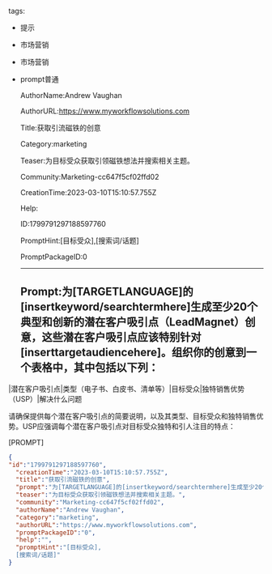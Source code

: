   tags: 
- 提示
- 市场营销
- 市场营销
- prompt普通

  AuthorName:Andrew Vaughan

  AuthorURL:https://www.myworkflowsolutions.com

  Title:获取引流磁铁的创意

  Category:marketing

  Teaser:为目标受众获取引领磁铁想法并搜索相关主题。

  Community:Marketing-cc647f5cf02ffd02

  CreationTime:2023-03-10T15:10:57.755Z

  Help:

  ID:1799791297188597760

  PromptHint:[目标受众],[搜索词/话题]

  PromptPackageID:0

  ---

  ## Prompt:为[TARGETLANGUAGE]的[insertkeyword/searchtermhere]生成至少20个典型和创新的潜在客户吸引点（LeadMagnet）创意，这些潜在客户吸引点应该特别针对[inserttargetaudiencehere]。组织你的创意到一个表格中，其中包括以下列：

|潜在客户吸引点|类型（电子书、白皮书、清单等）|目标受众|独特销售优势（USP）|解决什么问题

请确保提供每个潜在客户吸引点的简要说明，以及其类型、目标受众和独特销售优势。USP应强调每个潜在客户吸引点对目标受众独特和引人注目的特点：

[PROMPT]

  ```json
  {
  "id":"1799791297188597760",
    "creationTime":"2023-03-10T15:10:57.755Z",
    "title":"获取引流磁铁的创意",
    "prompt":"为[TARGETLANGUAGE]的[insertkeyword/searchtermhere]生成至少20个典型和创新的潜在客户吸引点（LeadMagnet）创意，这些潜在客户吸引点应该特别针对[inserttargetaudiencehere]。组织你的创意到一个表格中，其中包括以下列：\n\n|潜在客户吸引点|类型（电子书、白皮书、清单等）|目标受众|独特销售优势（USP）|解决什么问题\n\n请确保提供每个潜在客户吸引点的简要说明，以及其类型、目标受众和独特销售优势。USP应强调每个潜在客户吸引点对目标受众独特和引人注目的特点：\n\n[PROMPT]",
    "teaser":"为目标受众获取引领磁铁想法并搜索相关主题。",
    "community":"Marketing-cc647f5cf02ffd02",
    "authorName":"Andrew Vaughan",
    "category":"marketing",
    "authorURL":"https://www.myworkflowsolutions.com",
    "promptPackageID":"0",
    "help":"",
    "promptHint":"[目标受众],
    [搜索词/话题]"
  }
  ```

